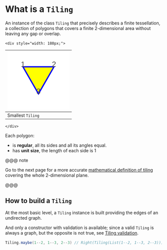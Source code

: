 # What is a `Tiling`

An instance of the class `Tiling` that precisely describes a finite tessellation,
a collection of polygons that covers a finite 2-dimensional area without leaving any gap or overlap.

```raw
<div style="width: 180px;">
```
| ![compact](svg/compact.svg) |
|-----------------------------|
| Smallest `Tiling`           |
```raw
</div>
```

Each polygon:

* is **regular**, all its sides and all its angles equal.
* has **unit size**, the length of each side is 1

@@@ note

Go to the next page for a more accurate [mathematical definition of tiling](tiling-definition.html) covering the whole 2-dimensional plane.

@@@

## How to build a `Tiling`

At the most basic level, a `Tiling` instance is built providing the edges of an undirected graph.

And only a constructor with validation is available; since a valid `Tiling` is always a graph, but the opposite is not true, see [Tiling validation](tiling-validation.html).

```scala
Tiling.maybe(1--2, 1--3, 2--3) // Right(Tiling(List(1--2, 1--3, 2--3)))
```
